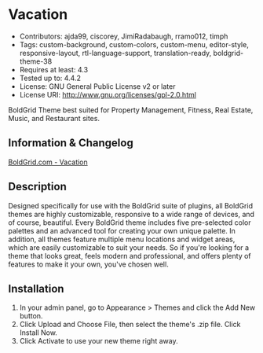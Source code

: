 # Vacation
- Contributors: ajda99, ciscorey, JimiRadabaugh, rramo012, timph
- Tags: custom-background, custom-colors, custom-menu, editor-style, responsive-layout, rtl-language-support, translation-ready, boldgrid-theme-38
- Requires at least: 4.3
- Tested up to: 4.4.2
- License: GNU General Public License v2 or later
- License URI: http://www.gnu.org/licenses/gpl-2.0.html

BoldGrid Theme best suited for Property Management, Fitness, Real Estate, Music, and Restaurant sites.

## Information & Changelog
[BoldGrid.com - Vacation](http://www.boldgrid.com/vacation/)

## Description
Designed specifically for use with the BoldGrid suite of plugins, all BoldGrid themes are highly customizable, responsive to a wide range of devices, and of course, beautiful. Every BoldGrid theme includes five pre-selected color palettes and an advanced tool for creating your own unique palette. In addition, all themes feature multiple menu locations and widget areas, which are easily customizable to suit your needs. So if you're looking for a theme that looks great, feels modern and professional, and offers plenty of features to make it your own, you've chosen well.

## Installation
1. In your admin panel, go to Appearance > Themes and click the Add New button.
2. Click Upload and Choose File, then select the theme's .zip file. Click Install Now.
3. Click Activate to use your new theme right away.
